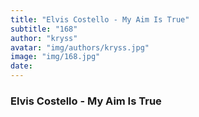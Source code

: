 ```yaml
---
title: "Elvis Costello - My Aim Is True"
subtitle: "168"
author: "kryss"
avatar: "img/authors/kryss.jpg"
image: "img/168.jpg"
date:
---
```


### Elvis Costello - My Aim Is True
